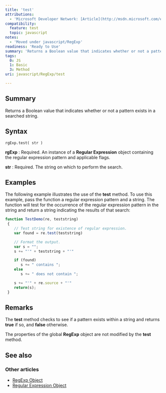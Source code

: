 ```yaml
---
title: 'test'
attributions:
  - 'Microsoft Developer Network: [Article](http://msdn.microsoft.com/en-us/library/ie/a55e5s6b(v=vs.94).aspx)'
compatibility:
  feature: test
  topic: javascript
notes:
  - 'Moved under javascript/RegExp'
readiness: 'Ready to Use'
summary: 'Returns a Boolean value that indicates whether or not a pattern exists in a searched string.'
tags:
  0: JS
  1: Basic
  3: Method
uri: javascript/RegExp/test

---
```

## Summary

Returns a Boolean value that indicates whether or not a pattern exists in a searched string.

## Syntax

    rgExp.test( str )

**rgExp**
:   Required. An instance of a **Regular Expression** object containing the regular expression pattern and applicable flags.

**str**
:   Required. The string on which to perform the search.

## Examples

The following example illustrates the use of the **test** method. To use this example, pass the function a regular expression pattern and a string. The function will test for the occurrence of the regular expression pattern in the string and return a string indicating the results of that search:

``` js
function TestDemo(re, teststring)
 {
    // Test string for existence of regular expression.
    var found = re.test(teststring)

    // Format the output.
    var s = "";
    s += "'" + teststring + "'"

    if (found)
       s += " contains ";
    else
       s += " does not contain ";

    s += "'" + re.source + "'"
    return(s);
 }
```

## Remarks

The **test** method checks to see if a pattern exists within a string and returns **true** if so, and **false** otherwise.

The properties of the global **RegExp** object are not modified by the **test** method.

## See also

### Other articles

-   [RegExp Object](/javascript/RegExp)
-   [Regular Expression Object](/javascript/regular_expression)

